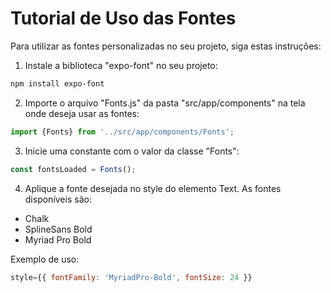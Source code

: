 # Tutorial de Uso das Fontes

Para utilizar as fontes personalizadas no seu projeto, siga estas instruções:

1. Instale a biblioteca "expo-font" no seu projeto:
```bash
npm install expo-font
```

2. Importe o arquivo "Fonts.js" da pasta "src/app/components" na tela onde deseja usar as fontes:
```javascript
import {Fonts} from '../src/app/components/Fonts';
```

3. Inicie uma constante com o valor da classe "Fonts":
```javascript
const fontsLoaded = Fonts();
```

4. Aplique a fonte desejada no style do elemento Text. As fontes disponíveis são:
- Chalk
- SplineSans Bold
- Myriad Pro Bold

Exemplo de uso:
```javascript
style={{ fontFamily: 'MyriadPro-Bold', fontSize: 24 }}
```